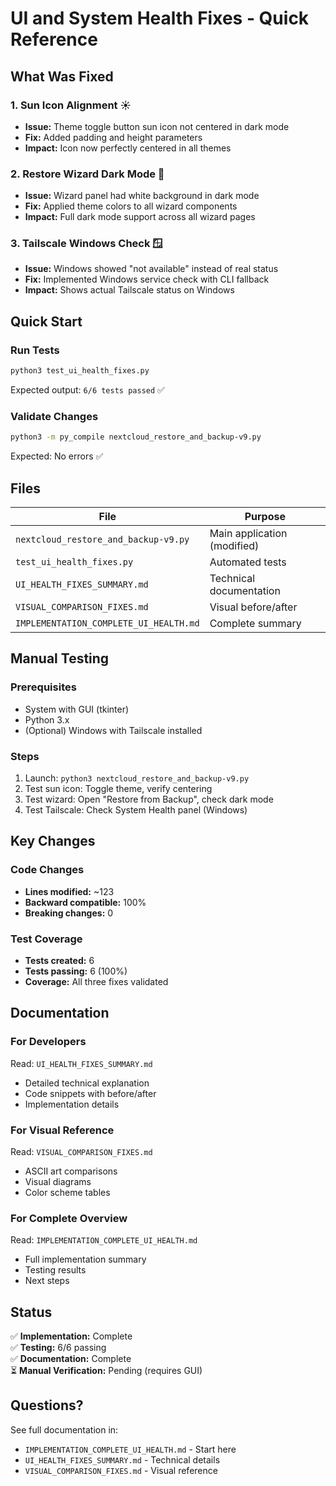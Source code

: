 # UI and System Health Fixes - Quick Reference

## What Was Fixed

### 1. Sun Icon Alignment ☀️
- **Issue:** Theme toggle button sun icon not centered in dark mode
- **Fix:** Added padding and height parameters
- **Impact:** Icon now perfectly centered in all themes

### 2. Restore Wizard Dark Mode 🌙
- **Issue:** Wizard panel had white background in dark mode
- **Fix:** Applied theme colors to all wizard components
- **Impact:** Full dark mode support across all wizard pages

### 3. Tailscale Windows Check 🪟
- **Issue:** Windows showed "not available" instead of real status
- **Fix:** Implemented Windows service check with CLI fallback
- **Impact:** Shows actual Tailscale status on Windows

## Quick Start

### Run Tests
```bash
python3 test_ui_health_fixes.py
```

Expected output: `6/6 tests passed` ✅

### Validate Changes
```bash
python3 -m py_compile nextcloud_restore_and_backup-v9.py
```

Expected: No errors ✅

## Files

| File | Purpose |
|------|---------|
| `nextcloud_restore_and_backup-v9.py` | Main application (modified) |
| `test_ui_health_fixes.py` | Automated tests |
| `UI_HEALTH_FIXES_SUMMARY.md` | Technical documentation |
| `VISUAL_COMPARISON_FIXES.md` | Visual before/after |
| `IMPLEMENTATION_COMPLETE_UI_HEALTH.md` | Complete summary |

## Manual Testing

### Prerequisites
- System with GUI (tkinter)
- Python 3.x
- (Optional) Windows with Tailscale installed

### Steps
1. Launch: `python3 nextcloud_restore_and_backup-v9.py`
2. Test sun icon: Toggle theme, verify centering
3. Test wizard: Open "Restore from Backup", check dark mode
4. Test Tailscale: Check System Health panel (Windows)

## Key Changes

### Code Changes
- **Lines modified:** ~123
- **Backward compatible:** 100%
- **Breaking changes:** 0

### Test Coverage
- **Tests created:** 6
- **Tests passing:** 6 (100%)
- **Coverage:** All three fixes validated

## Documentation

### For Developers
Read: `UI_HEALTH_FIXES_SUMMARY.md`
- Detailed technical explanation
- Code snippets with before/after
- Implementation details

### For Visual Reference
Read: `VISUAL_COMPARISON_FIXES.md`
- ASCII art comparisons
- Visual diagrams
- Color scheme tables

### For Complete Overview
Read: `IMPLEMENTATION_COMPLETE_UI_HEALTH.md`
- Full implementation summary
- Testing results
- Next steps

## Status

✅ **Implementation:** Complete  
✅ **Testing:** 6/6 passing  
✅ **Documentation:** Complete  
⏳ **Manual Verification:** Pending (requires GUI)

## Questions?

See full documentation in:
- `IMPLEMENTATION_COMPLETE_UI_HEALTH.md` - Start here
- `UI_HEALTH_FIXES_SUMMARY.md` - Technical details
- `VISUAL_COMPARISON_FIXES.md` - Visual reference
